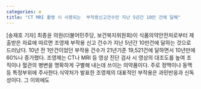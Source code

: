 ```yaml
---
categories: e
title: "CT MRI 촬영 시 사용되는  부작용신고건수만 지난 5년간 10만 건에 달해"
---
```

[송재호 기자] 최종윤 의원(더불어민주당, 보건복지위원회)이 식품의약안전처로부터 제출받은 자료에 따르면 조영제 부작용 신고 건수가 지난 5년간 10만건에 달하는 것으로 드러났다. 10년 전 1만건이었던 부작용 건수가 21년기준 19,521건에 달하면서 10년만에 60%나 증가했다. 조영제는 CT나 MRI 등 영상 진단 검사 시 영상의 대조도를 높여 조직이나 혈관의 병변을 명확하게 구별해 내는데 쓰이는 의약품이다. 주로 정맥이나 동맥 등 특정부위에 주사한다.식약처가 발표한 조영제의 대표적인 부작용은 과민반응과 신독성이다. 그 이외에도